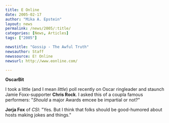 ```yaml
---
title: E Online
date: 2005-02-17
author: "Mika A. Epstein"
layout: news
permalink: /news/2005/:title/
categories: [News, Articles]
tags: ["2005"]

newstitle: "Gossip - The Awful Truth"
newsauthor: Staff  
newssource: E! Online  
newsurl: http://www.eonline.com/  

---
```

**OscarBit**

I took a little (and I mean *little*) poll recently on Oscar ringleader and staunch Jamie Foxx-supporter **Chris Rock**. I asked this of a coupla famous performers: "*Should* a major Awards emcee be impartial or not?"

**Jorja Fox** of *CSI*: "Yes. But I think that folks should be good-humored about hosts making jokes and things."

